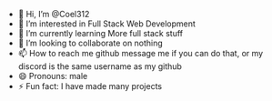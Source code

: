 - 👋 Hi, I’m @Coel312
- 👀 I’m interested in Full Stack Web Development
- 🌱 I’m currently learning More full stack stuff
- 💞️ I’m looking to collaborate on nothing
- 📫 How to reach me github message me if you can do that, or my discord is the same username as my github
- 😄 Pronouns: male
- ⚡ Fun fact: I have made many projects

<!---
Coel312/Coel312 is a ✨ special ✨ repository because its `README.md` (this file) appears on your GitHub profile.
You can click the Preview link to take a look at your changes.
--->
